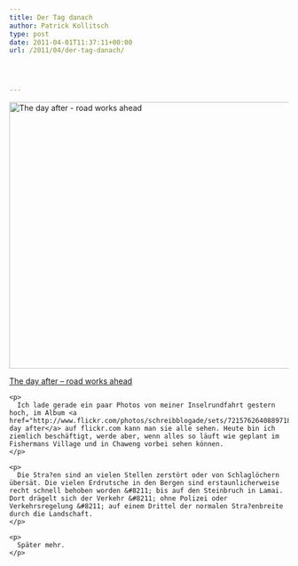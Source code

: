 ```yaml
---
title: Der Tag danach
author: Patrick Kollitsch
type: post
date: 2011-04-01T11:37:11+00:00
url: /2011/04/der-tag-danach/




---
```

<div class="media image">
  <a href="http://www.flickr.com/photos/schreibblogade/5580538061/" title="The day after - road works ahead"><img src="//farm6.static.flickr.com/5299/5580538061_c32145a614_z.jpg" width="640" height="480" alt="The day after - road works ahead" /></p> 
  
  <p>
    The day after &#8211; road works ahead
  </p>
  
  <p>
    </a></div> 
    
    <p>
      Ich lade gerade ein paar Photos von meiner Inselrundfahrt gestern hoch, im Album <a href="http://www.flickr.com/photos/schreibblogade/sets/72157626408897184/">The day after</a> auf flickr.com kann man sie alle sehen. Heute bin ich ziemlich beschäftigt, werde aber, wenn alles so läuft wie geplant im Fishermans Village und in Chaweng vorbei sehen können.
    </p>
    
    <p>
      Die Stra?en sind an vielen Stellen zerstört oder von Schlaglöchern übersät. Die vielen Erdrutsche in den Bergen sind erstaunlicherweise recht schnell behoben worden &#8211; bis auf den Steinbruch in Lamai. Dort drägelt sich der Verkehr &#8211; ohne Polizei oder Verkehrsregelung &#8211; auf einem Drittel der normalen Stra?enbreite durch die Landschaft.
    </p>
    
    <p>
      Später mehr.
    </p>